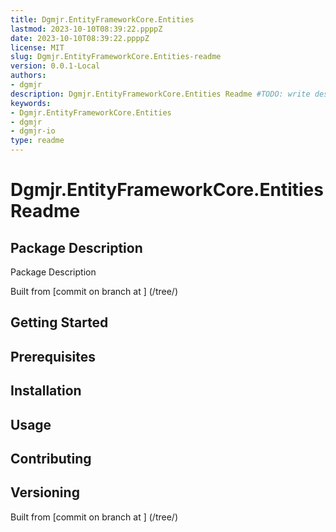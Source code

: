```yaml
---
title: Dgmjr.EntityFrameworkCore.Entities
lastmod: 2023-10-10T08:39:22.ppppZ
date: 2023-10-10T08:39:22.ppppZ
license: MIT
slug: Dgmjr.EntityFrameworkCore.Entities-readme
version: 0.0.1-Local
authors:
- dgmjr
description: Dgmjr.EntityFrameworkCore.Entities Readme #TODO: write description for Dgmjr.EntityFrameworkCore.Entities Readme
keywords:
- Dgmjr.EntityFrameworkCore.Entities
- dgmjr
- dgmjr-io
type: readme
---
```

# Dgmjr.EntityFrameworkCore.Entities Readme
<!-- TODO: Write the contents of the Dgmjr.EntityFrameworkCore.Entities Readme file -->
## Package Description
Package Description
      
Built from [commit  on branch  at ]
(/tree/)
## Getting Started
## Prerequisites
## Installation
## Usage
## Contributing
## Versioning
Built from [commit  on branch  at ]
(/tree/)
